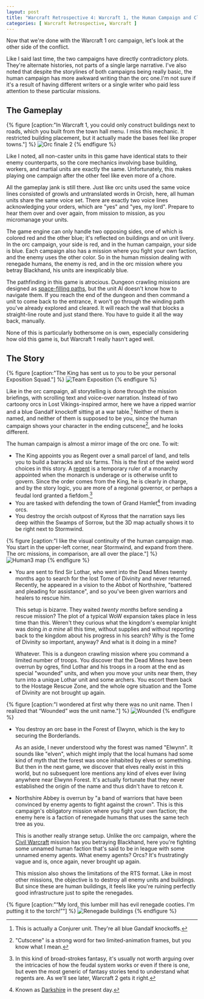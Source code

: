 ```yaml
---
layout: post
title: "Warcraft Retrospective 4: Warcraft 1, the Human Campaign and Closing Thoughts"
categories: [ Warcraft Retrospective, Warcraft ]
---
```


Now that we're done with the Warcraft 1 orc campaign, let's look at the other side of the conflict. 

Like I said last time, the two campaigns have directly contradictory plots. They're alternate histories, not parts of a single large narrative. I've also noted that despite the storylines of both campaigns being really basic, the human campaign has more awkward writing than the orc one.I'm not sure if it's a result of having different writers or a single writer who paid less attention to these particular missions.

## The Gameplay

{% figure [caption:"In Warcraft 1, you could only construct buildings next to roads, which you built from the town hall menu. I miss this mechanic. It restricted building placement, but it actually made the bases feel like proper towns."] %}
![Orc finale 2](/assets/wr/wc1_human1.png)
{% endfigure %}

Like I noted, all non-caster units in this game have identical stats to their enemy counterparts, so the core mechanics involving base building, workers, and martial units are exactly the same. Unfortunately, this makes playing one campaign after the other feel like even more of a chore.

All the gameplay jank is still there. Just like orc units used the same voice lines consisted of growls and untranslated words in Orcish, here, all human units share the same voice set. There are exactly two voice lines acknowledging your orders, which are "yes" and "yes, my lord". Prepare to hear them over and over again, from mission to mission, as you micromanage your units.

The game engine can only handle two opposing sides, one of which is colored red and the other blue; it's reflected on buildings and on unit livery. In the orc campaign, your side is red, and in the human campaign, your side is blue. Each campaign also has a mission where you fight your own faction, and the enemy uses the other color. So in the human mission dealing with renegade humans, the enemy is red, and in the orc mission where you betray Blackhand, his units are inexplicably blue.

The pathfinding in this game is atrocious. Dungeon crawling missions are designed as [space-filling paths](https://tvtropes.org/pmwiki/pmwiki.php/Main/SpaceFillingPath), but the unit AI doesn't know how to navigate them. If you reach the end of the dungeon and then command a unit to come back to the entrance, it won't go through the winding path you've already explored and cleared. It will reach the wall that blocks a straight-line route and just stand there. You have to guide it all the way back, manually.

None of this is particularly bothersome on is own, especially considering how old this game is, but Warcraft 1 really hasn't aged well.


## The Story

{% figure [caption:"The King has sent us to you to be your personal Exposition Squad."] %}
![Team Exposition](/assets/wr/wc1_human1_intro.png)
{% endfigure %}

Like in the orc campaign, all storytelling is done through the mission briefings, with scrolling text and voice-over narration. Instead of two cartoony orcs in Lost Vikings-inspired armor, here we have a ripped warrior and a blue Gandalf knockoff sitting at a war table.[^conjurer] Neither of them is named, and neither of them is supposed to be you, since the human campaign shows your character in the ending cutscene[^cutscene], and he looks different.

The human campaign is almost a mirror image of the orc one. To wit:

* The King appoints you as Regent over a small parcel of land, and tells you to build a barracks and six farms. This is the first of the weird word choices in this story. A [regent](https://en.wikipedia.org/wiki/Regent) is a temporary ruler of a monarchy appointed when the monarch is underage or is otherwise unfit to govern. Since the order comes from the King, he is clearly in charge, and by the story logic, you are more of a regional governor, or perhaps a feudal lord granted a fiefdom.[^fiefdom]
* You are tasked with defending the town of Grand Hamlet[^grand_hamlet] from invading orcs.
* You destroy the orcish outpost of Kyross that the narration says lies deep within the Swamps of Sorrow, but the 3D map actually shows it to be right next to Stormwind.

{% figure [caption:"I like the visual continuity of the human campaign map. You start in the upper-left corner, near Stormwind, and expand from there. The orc missions, in comparison, are all over the place."] %}
![Human3 map](/assets/wr/wc1_human3_map.png)
{% endfigure %}

* You are sent to find Sir Lothar, who went into the Dead Mines twenty months ago to search for the lost Tome of Divinity and never returned. Recently, he appeared in a vision to the Abbot of Northshire, "battered and pleading for assistance", and so you've been given warriors and healers to rescue him.

    This setup is bizarre. They waited *twenty months* before sending a rescue mission? The plot of a typical WoW expansion takes place in less time than this. Weren't they curious what the kingdom's exemplar knight was doing *in a mine* all this time, without supplies and without reporting back to the kingdom about his progress in his search? Why is the Tome of Divinity so important, anyway? And what is it doing in a mine?

    Whatever. This is a dungeon crawling mission where you command a limited number of troops. You discover that the Dead Mines have been overrun by ogres, find Lothar and his troops in a room at the end as special "wounded" units, and when you move your units near them, they turn into a unique Lothar unit and some archers. You escort them back to the Hostage Rescue Zone, and the whole ogre situation and the Tome of Divinity are not brought up again.

{% figure [caption:"I wondered at first why there was no unit name. Then I realized that &ldquo;Wounded&rdquo; *was* the unit name."] %}
![Wounded](/assets/wr/wc1_human4.png)
{% endfigure %}

* You destroy an orc base in the Forest of Elwynn, which is the key to securing the Borderlands.

    As an aside, I never understood why the forest was named "Elwynn". It sounds like "elven", which might imply that the local humans had some kind of myth that the forest was once inhabited by elves or something. But then in the next game, we discover that elves really exist in this world, but no subsequent lore mentions any kind of elves ever living anywhere near Elwynn Forest. It's actually fortunate that they never established the origin of the name and thus didn't have to retcon it.

* Northshire Abbey is overrun by "a band of warriors that have been convinced by enemy agents to fight against the crown". This is this campaign's obligatory mission where you fight your own faction; the enemy here is a faction of renegade humans that uses the same tech tree as you.

    This is another really strange setup. Unlike the orc campaign, where the [Civil Warcraft](https://tvtropes.org/pmwiki/pmwiki.php/Main/CivilWarcraft) mission has you betraying Blackhand, here you're fighting some unnamed human faction that's said to be in league with some unnamed enemy agents. What enemy agents? Orcs? It's frustratingly vague and is, once again, never brought up again.

    This mission also shows the limitations of the RTS format. Like in most other missions, the objective is to destroy all enemy units and buildings. But since these are human buildings, it feels like you're ruining perfectly good infrastructure just to spite the renegades.

{% figure [caption:"&ldquo;My lord, this lumber mill has evil renegade cooties. I'm putting it to the torch!&rdquo;"] %}
![Renegade buildings](/assets/wr/wc1_human6.png)
{% endfigure %}





[^cutscene]: "Cutscene" is a strong word for two limited-animation frames, but you know what I mean.
[^fiefdom]: In this kind of broad-strokes fantasy, it's usually not worth arguing over the intricacies of how the feudal system works or even if there is one, but even the most generic of fantasy stories tend to understand what regents are. As we'll see later, Warcraft 2 gets it right.
[^grand_hamlet]: Known as [Darkshire](https://warcraft.wiki.gg/wiki/Darkshire) in the present day.
[^conjurer]: This is actually a Conjurer unit. They're all blue Gandalf knockoffs.
